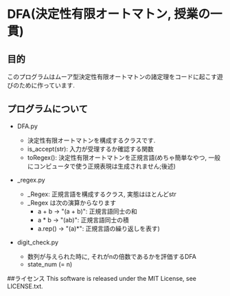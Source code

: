 # DFA(決定性有限オートマトン, 授業の一貫)
## 目的
このプログラムはムーア型決定性有限オートマトンの諸定理をコードに起こす遊びのために作っています. 

## プログラムについて
- DFA.py
  - 決定性有限オートマトンを構成するクラスです.
  - is_accept(str): 入力が受理するか確認する関数
  - toRegex(): 決定性有限オートマトンを正規言語(めちゃ簡単なやつ, 一般にコンピュータで使う正規表現は生成されません;後述)
  
- _regex.py
  - _Regex: 正規言語を構成するクラス, 実態はほとんどstr
  - _Regex は次の演算からなります
    - a + b -> "(a + b)": 正規言語同士の和
    - a * b -> "(ab)": 正規言語同士の積
    - a.rep() -> "(a)*": 正規言語の繰り返しを表す)

- digit_check.py
  - 数列が与えられた時に, それがnの倍数であるかを評価するDFA
  - state_num (= n)

##ライセンス
This software is released under the MIT License, see LICENSE.txt.
